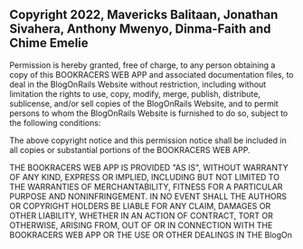 ## Copyright 2022, Mavericks Balitaan, Jonathan Sivahera, Anthony Mwenyo, Dinma-Faith and Chime Emelie

Permission is hereby granted, free of charge, to any person obtaining a copy of this BOOKRACERS WEB APP and associated documentation files, to deal in the BlogOnRails Website without restriction, including without limitation the rights to use, copy, modify, merge, publish, distribute, sublicense, and/or sell copies of the BlogOnRails Website, and to permit persons to whom the BlogOnRails Website is furnished to do so, subject to the following conditions:

The above copyright notice and this permission notice shall be included in all copies or substantial portions of the BOOKRACERS WEB APP.

THE BOOKRACERS WEB APP IS PROVIDED "AS IS", WITHOUT WARRANTY OF ANY KIND, EXPRESS OR IMPLIED, INCLUDING BUT NOT LIMITED TO THE WARRANTIES OF MERCHANTABILITY, FITNESS FOR A PARTICULAR PURPOSE AND NONINFRINGEMENT. IN NO EVENT SHALL THE AUTHORS OR COPYRIGHT HOLDERS BE LIABLE FOR ANY CLAIM, DAMAGES OR OTHER LIABILITY, WHETHER IN AN ACTION OF CONTRACT, TORT OR OTHERWISE, ARISING FROM, OUT OF OR IN CONNECTION WITH THE BOOKRACERS WEB APP OR THE USE OR OTHER DEALINGS IN THE BlogOn

